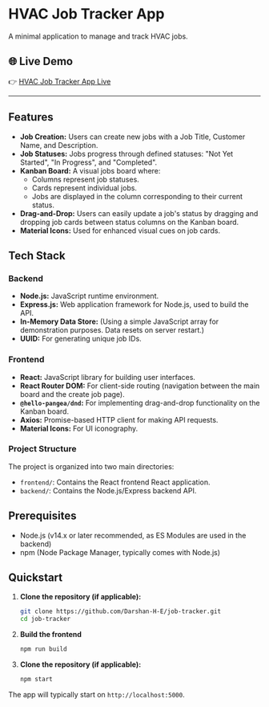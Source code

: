 # HVAC Job Tracker App

A minimal application to manage and track HVAC jobs.

## 🌐 Live Demo

👉 [HVAC Job Tracker App Live](https://job-tracker-j3u8.onrender.com/)

---

## Features

*   **Job Creation:** Users can create new jobs with a Job Title, Customer Name, and Description.
*   **Job Statuses:** Jobs progress through defined statuses: "Not Yet Started", "In Progress", and "Completed".
*   **Kanban Board:** A visual jobs board where:
    *   Columns represent job statuses.
    *   Cards represent individual jobs.
    *   Jobs are displayed in the column corresponding to their current status.
*   **Drag-and-Drop:** Users can easily update a job's status by dragging and dropping job cards between status columns on the Kanban board.
*   **Material Icons:** Used for enhanced visual cues on job cards.

## Tech Stack

### Backend

*   **Node.js:** JavaScript runtime environment.
*   **Express.js:** Web application framework for Node.js, used to build the API.
*   **In-Memory Data Store:** (Using a simple JavaScript array for demonstration purposes. Data resets on server restart.)
*   **UUID:** For generating unique job IDs.

### Frontend

*   **React:** JavaScript library for building user interfaces.
*   **React Router DOM:** For client-side routing (navigation between the main board and the create job page).
*   **`@hello-pangea/dnd`:** For implementing drag-and-drop functionality on the Kanban board.
*   **Axios:** Promise-based HTTP client for making API requests.
*   **Material Icons:** For UI iconography.

### Project Structure

The project is organized into two main directories:

*   `frontend/`: Contains the React frontend React application.
*   `backend/`: Contains the Node.js/Express backend API.

## Prerequisites

*   Node.js (v14.x or later recommended, as ES Modules are used in the backend)
*   npm (Node Package Manager, typically comes with Node.js)

## Quickstart

1.  **Clone the repository (if applicable):**
    ```bash
    git clone https://github.com/Darshan-H-E/job-tracker.git
    cd job-tracker
    ```
2.  **Build the frontend**
    ```bash
    npm run build
    ```
3.  **Clone the repository (if applicable):**
    ```bash
    npm start
    ```
The app will typically start on `http://localhost:5000`.



